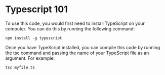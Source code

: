 # Typescript 101

To use this code, you would first need to install TypeScript on your computer. You can do this by running the following command:

```shell
npm install -g typescript
```

Once you have TypeScript installed, you can compile this code by running the tsc command and passing the name of your TypeScript file as an argument. For example:

```shell
tsc myfile.ts
```
